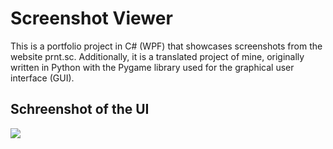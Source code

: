 <h1>Screenshot Viewer</h1>
This is a portfolio project in C# (WPF) that showcases screenshots from the website prnt.sc. Additionally, it is a translated project of mine, originally written in Python with the Pygame library used for the graphical user interface (GUI).

<h2>Schreenshot of the UI</h2>
<img src="https://github.com/xwerter/PrntViewer/assets/153318832/b86eb0d2-1dd6-4229-948c-7e64920cf345"></img>
